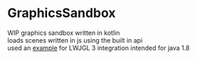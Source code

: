 # GraphicsSandbox
WIP graphics sandbox written in kotlin  
loads scenes written in js using the built in api  
used an [example](https://github.com/Zi0P4tch0/LWJGL-Kotlin-Example) for LWJGL 3 integration
intended for java 1.8  
